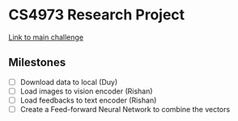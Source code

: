 # CS4973 Research Project

[Link to main challenge](https://eval.ai/web/challenges/challenge-page/1845/overview)

## Milestones

- [ ] Download data to local (Duy)
- [ ] Load images to vision encoder (Rishan)
- [ ] Load feedbacks to text encoder (Rishan)
- [ ] Create a Feed-forward Neural Network to combine the vectors
